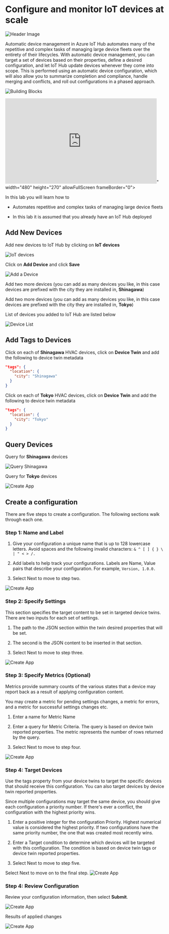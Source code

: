 # Configure and monitor IoT devices at scale

![Header Image](images/iothub.jpg)

Automatic device management in Azure IoT Hub automates many of the repetitive and complex tasks of managing large device fleets over the entirety of their lifecycles. With automatic device management, you can target a set of devices based on their properties, define a desired configuration, and let IoT Hub update devices whenever they come into scope. This is performed using an automatic device configuration, which will also allow you to summarize completion and compliance, handle merging and conflicts, and roll out configurations in a phased approach.

![Building Blocks](images/buildingblocks.png)

<iframe src="https://channel9.msdn.com/Shows/Internet-of-Things-Show/Azure-IoT-Hub-automatic-device-configuration/player" width="480" height="270" allowFullScreen frameBorder="0"></iframe>" width="480" height="270" allowFullScreen frameBorder="0"></iframe>

In this lab you will learn how to

* Automates repetitive and complex tasks of managing large device fleets

* In this lab it is assumed that you already have an IoT Hub deployed

## Add New Devices

Add new devices to IoT Hub by clicking on **IoT devices**

![IoT devices](images/iotdevices.png)

Click on **Add Device** and click **Save**

![Add a Device](images/adddevice.png)

Add two more devices (you can add as many devices you like, in this case devices are prefixed with the city they are installed in, **Shinagawa**)

Add two more devices (you can add as many devices you like, in this case devices are prefixed with the city they are installed in, **Tokyo**)

List of devices you added to IoT Hub are listed below

![Device List](images/devicelist.png)

## Add Tags to Devices

Click on each of **Shinagawa** HVAC devices, click on **Device Twin**  and add the following to device twin metadata

```json
"tags": {
  "location": {
    "city": "Shinagawa"
  }
}
```

Click on each of **Tokyo** HVAC devices, click on **Device Twin**  and add the following to device twin metadata

```json
"tags": {
  "location": {
    "city": "Tokyo"
  }
}
```

## Query Devices

Query for **Shinagawa** devices

![Query Shinagawa](images/queryshinagawa.png)

Query for **Tokyo** devices

![Create App](images/querytokyo.png)

## Create a configuration

There are five steps to create a configuration. The following sections walk through each one.

### Step 1: Name and Label

1. Give your configuration a unique name that is up to 128 lowercase letters. Avoid spaces and the following invalid characters: ```& ^ [ ] { } \ | " < > /.```
2. Add labels to help track your configurations. Labels are Name, Value pairs that describe your configuration. For example, ```Version, 1.0.0.```

3. Select Next to move to step two.

![Create App](images/step1.png)

### Step 2: Specify Settings

This section specifies the target content to be set in targeted device twins. There are two inputs for each set of settings.

1. The path to the JSON section within the twin desired properties that will be set. 
2. The second is the JSON content to be inserted in that section.

3. Select Next to move to step three.

![Create App](images/step2.png)

### Step 3: Specify Metrics (Optional)

Metrics provide summary counts of the various states that a device may report back as a result of applying configuration content. 

You may create a metric for pending settings changes, a metric for errors, and a metric for successful settings changes etc.

1. Enter a name for Metric Name
2. Enter a query for Metric Criteria. The query is based on device twin reported properties. The metric represents the number of rows returned by the query.

3. Select Next to move to step four.

![Create App](images/step3.png)

### Step 4: Target Devices

Use the tags property from your device twins to target the specific devices that should receive this configuration. You can also target devices by device twin reported properties.

Since multiple configurations may target the same device, you should give each configuration a priority number. If there's ever a conflict, the configuration with the highest priority wins.

1. Enter a positive integer for the configuration Priority. Highest numerical value is considered the highest priority. If two configurations have the same priority number, the one that was created most recently wins.
2. Enter a Target condition to determine which devices will be targeted with this configuration. The condition is based on device twin tags or device twin reported properties.

3. Select Next to move to step five.

Select Next to move on to the final step.
![Create App](images/step4.png)

### Step 4: Review Configuration

Review your configuration information, then select **Submit**.

![Create App](images/jobsubmitted.png)

Results of applied changes

![Create App](images/result.png)
